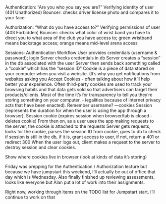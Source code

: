 Authentication: “Are you who you say you are?”
Verifying identity of user (401 Unathorized)
Bouncer: checks driver license photo and compares it to your face


Authorization: “What do you have access to?”
Verifying permissions of user (403 Forbidden)
Bouncer: checks what color of wrist band you have to direct you to what area of the club you have access to; green wristband means backstage access; orange means mid-level arena access

Sessions:
Authentication Workflow
User provides credentials (username & password); login
Server checks credentials in db
Server creates a “session” in the db associated with the user
Server then sends back something called a “cookie” which has the “session ID” 
Cookie is a piece of data stored on your computer when you visit a website. (It’s why you get notifications from websites asking you Accept Cookies - often talking about how it’ll help better your experience. Often third-party cookies are used to track your browsing habits and that data gets sold so that advertisers can target their products/clients. Most of the time it’s for transparency to tell you they’re storing something on your computer. - legalities because of internet privacy acts that have been enacted). Remember username? —cookies
Session (represents the duration for when the user is using the app through a browser). 
Session cookie (expires session when browser/tab is closed - deletes cookie)
From then on, as a user uses the app making requests to the server, the cookie is attached to the requests
Server gets requests, looks for the cookie, parses the session ID from cookie, goes to db to check if session is still in the db,  if it is, grant access to user, if not, return a 401 or redirect 300
When the user logs out, client makes a request to the server to destroy session and clear cookies.

Show where cookies live in browser (look at kinds of data it’s storing)



Friday was prepping for the Authentication / Authorization lecture but because we have jumpstart this weekend, I’ll actually be out of office that day which is Wednesday. Also finally finished up reviewing assessments, looks like everyone but Alan put a lot of work into their assignments. 

Right now, working through items on the TODO list for Jumpstart start. 
I’ll continue to work on that
